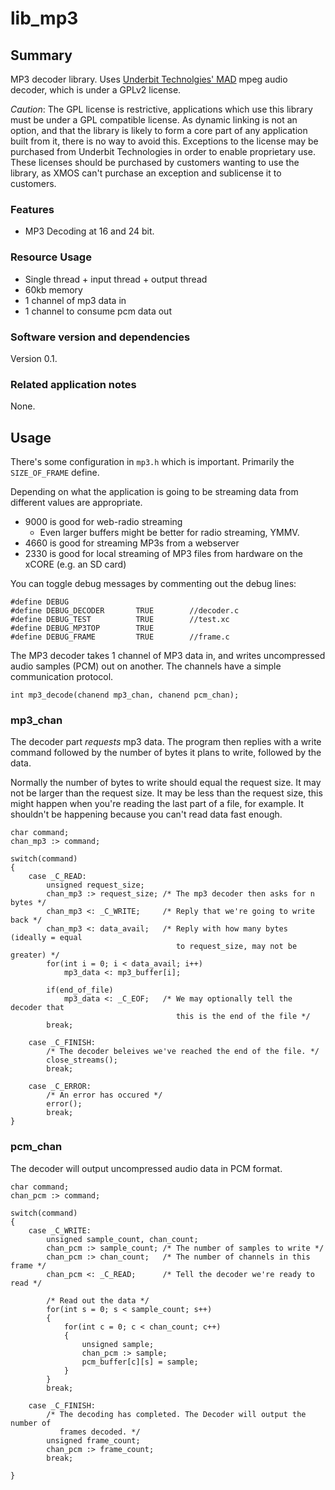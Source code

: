 lib_mp3
============

Summary
-------

MP3 decoder library. Uses [Underbit Technolgies'
MAD](http://www.underbit.com/products/mad/) mpeg audio decoder, which is under a
GPLv2 license.

*Caution*: The GPL license is restrictive, applications which use this library
must be under a GPL compatible license. As dynamic linking is not an option, and
that the library is likely to form a core part of any application built from it,
there is no way to avoid this. Exceptions to the license may be purchased from
Underbit Technologies in order to enable proprietary use. These licenses should
be purchased by customers wanting to use the library, as XMOS can't purchase an
exception and sublicense it to customers.

### Features

 * MP3 Decoding at 16 and 24 bit.

### Resource Usage

 * Single thread + input thread + output thread
 * 60kb memory 
 * 1 channel of mp3 data in
 * 1 channel to consume pcm data out

### Software version and dependencies

Version 0.1. 

### Related application notes

None.


Usage
-----

There's some configuration in `mp3.h` which is important. Primarily the
`SIZE_OF_FRAME` define.

Depending on what the application is going to be streaming data from different
values are appropriate.

 * 9000 is good for web-radio streaming
   * Even larger buffers might be better for radio streaming, YMMV.
 * 4660 is good for streaming MP3s from a webserver
 * 2330 is good for local streaming of MP3 files from hardware on the xCORE
   (e.g. an SD card)


You can toggle debug messages by commenting out the debug lines:
```xc
#define DEBUG
#define DEBUG_DECODER       TRUE        //decoder.c
#define DEBUG_TEST          TRUE        //test.xc
#define DEBUG_MP3TOP        TRUE
#define DEBUG_FRAME         TRUE        //frame.c
```

The MP3 decoder takes 1 channel of MP3 data in, and writes uncompressed audio
samples (PCM) out on another. The channels have a simple communication protocol.

```xc
int mp3_decode(chanend mp3_chan, chanend pcm_chan);
```

### mp3_chan

The decoder part _requests_ mp3 data. The program then replies with a write
command followed by the number of bytes it plans to write, followed by the data.

Normally the number of bytes to write should equal the request size. It may not
be larger than the request size. It may be less than the request size, this
might happen when you're reading the last part of a file, for example. It
shouldn't be happening because you can't read data fast enough.

```xc
char command;
chan_mp3 :> command;

switch(command)
{
    case _C_READ:
        unsigned request_size;
        chan_mp3 :> request_size; /* The mp3 decoder then asks for n bytes */
        chan_mp3 <: _C_WRITE;     /* Reply that we're going to write back */
        chan_mp3 <: data_avail;   /* Reply with how many bytes (ideally = equal
                                     to request_size, may not be greater) */
        for(int i = 0; i < data_avail; i++)
            mp3_data <: mp3_buffer[i];

        if(end_of_file)
            mp3_data <: _C_EOF;   /* We may optionally tell the decoder that 
                                     this is the end of the file */
        break;

    case _C_FINISH:
        /* The decoder beleives we've reached the end of the file. */
        close_streams();
        break;

    case _C_ERROR:
        /* An error has occured */
        error();
        break;
}
```

### pcm_chan

The decoder will output uncompressed audio data in PCM format. 

```xc
char command;
chan_pcm :> command;

switch(command)
{
    case _C_WRITE:
        unsigned sample_count, chan_count;
        chan_pcm :> sample_count; /* The number of samples to write */
        chan_pcm :> chan_count;   /* The number of channels in this frame */
        chan_pcm <: _C_READ;      /* Tell the decoder we're ready to read */

        /* Read out the data */
        for(int s = 0; s < sample_count; s++)
        {
            for(int c = 0; c < chan_count; c++)
            {
                unsigned sample;
                chan_pcm :> sample;
                pcm_buffer[c][s] = sample;
            }
        }
        break;

    case _C_FINISH:
        /* The decoding has completed. The Decoder will output the number of
           frames decoded. */
        unsigned frame_count;
        chan_pcm :> frame_count;
        break;

}
```
